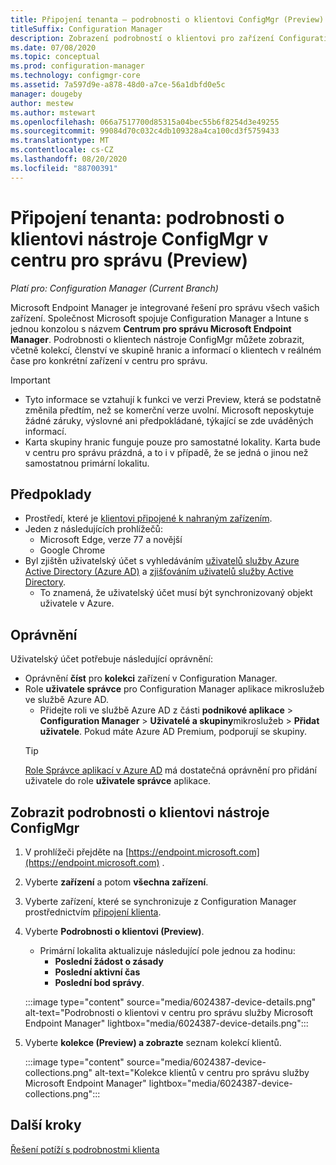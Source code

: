 ```yaml
---
title: Připojení tenanta – podrobnosti o klientovi ConfigMgr (Preview) v centru pro správu
titleSuffix: Configuration Manager
description: Zobrazení podrobností o klientovi pro zařízení Configuration Manager z centra pro správu.
ms.date: 07/08/2020
ms.topic: conceptual
ms.prod: configuration-manager
ms.technology: configmgr-core
ms.assetid: 7a597d9e-a878-48d0-a7ce-56a1dbfd0e5c
manager: dougeby
author: mestew
ms.author: mstewart
ms.openlocfilehash: 066a7517700d85315a04bec55b6f8254d3e49255
ms.sourcegitcommit: 99084d70c032c4db109328a4ca100cd3f5759433
ms.translationtype: MT
ms.contentlocale: cs-CZ
ms.lasthandoff: 08/20/2020
ms.locfileid: "88700391"
---
```

# <a name="tenant-attach-configmgr-client-details-in-the-admin-center-preview"></a><a name="bkmk_mem"></a> Připojení tenanta: podrobnosti o klientovi nástroje ConfigMgr v centru pro správu (Preview)
<!--6024387, 6374854, 6521921, intune 7552762 pubpreview July 7, 2020-->
*Platí pro: Configuration Manager (Current Branch)*

Microsoft Endpoint Manager je integrované řešení pro správu všech vašich zařízení. Společnost Microsoft spojuje Configuration Manager a Intune s jednou konzolou s názvem **Centrum pro správu Microsoft Endpoint Manager**. Podrobnosti o klientech nástroje ConfigMgr můžete zobrazit, včetně kolekcí, členství ve skupině hranic a informací o klientech v reálném čase pro konkrétní zařízení v centru pro správu.

> [!Important]
> - Tyto informace se vztahují k funkci ve verzi Preview, která se podstatně změnila předtím, než se komerční verze uvolní. Microsoft neposkytuje žádné záruky, výslovné ani předpokládané, týkající se zde uváděných informací.
> - Karta skupiny hranic funguje pouze pro samostatné lokality. Karta bude v centru pro správu prázdná, a to i v případě, že se jedná o jinou než samostatnou primární lokalitu.

## <a name="prerequisites"></a>Předpoklady

- Prostředí, které je [klientovi připojené k nahraným zařízením](device-sync-actions.md).
- Jeden z následujících prohlížečů:
  - Microsoft Edge, verze 77 a novější
  - Google Chrome
- Byl zjištěn uživatelský účet s vyhledáváním [uživatelů služby Azure Active Directory (Azure AD)](../core/servers/deploy/configure/about-discovery-methods.md#azureaddisc) a [zjišťováním uživatelů služby Active Directory](../core/servers/deploy/configure/about-discovery-methods.md#bkmk_aboutUser).
  - To znamená, že uživatelský účet musí být synchronizovaný objekt uživatele v Azure.

## <a name="permissions"></a>Oprávnění

Uživatelský účet potřebuje následující oprávnění:

- Oprávnění **číst** pro **kolekci** zařízení v Configuration Manager.
- Role **uživatele správce** pro Configuration Manager aplikace mikroslužeb ve službě Azure AD.
  - Přidejte roli ve službě Azure AD z části **podnikové aplikace**  >  **Configuration Manager**  >  **Uživatelé a skupiny**mikroslužeb  >  **Přidat uživatele**. Pokud máte Azure AD Premium, podporují se skupiny.
   > [!TIP]
   > [Role Správce aplikací v Azure AD](/azure/active-directory/users-groups-roles/directory-assign-admin-roles) má dostatečná oprávnění pro přidání uživatele do role **uživatele správce** aplikace.

## <a name="view-configmgr-client-details"></a>Zobrazit podrobnosti o klientovi nástroje ConfigMgr

1. V prohlížeči přejděte na [https://endpoint.microsoft.com](https://endpoint.microsoft.com) .
1. Vyberte **zařízení** a potom **všechna zařízení**.
1. Vyberte zařízení, které se synchronizuje z Configuration Manager prostřednictvím [připojení klienta](device-sync-actions.md).
1. Vyberte **Podrobnosti o klientovi (Preview)**.
   - Primární lokalita aktualizuje následující pole jednou za hodinu:
      - **Poslední žádost o zásady**
      - **Poslední aktivní čas**
      - **Poslední bod správy**.

   :::image type="content" source="media/6024387-device-details.png" alt-text="Podrobnosti o klientovi v centru pro správu služby Microsoft Endpoint Manager" lightbox="media/6024387-device-details.png":::

1. Vyberte **kolekce (Preview) a zobrazte** seznam kolekcí klientů. <!--6024390-->

   :::image type="content" source="media/6024387-device-collections.png" alt-text="Kolekce klientů v centru pro správu služby Microsoft Endpoint Manager" lightbox="media/6024387-device-collections.png":::

## <a name="next-steps"></a>Další kroky

[Řešení potíží s podrobnostmi klienta](troubleshoot-client-details.md)